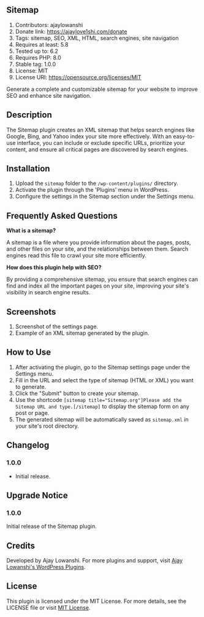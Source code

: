 ## Sitemap 

1. Contributors: ajaylowanshi
2. Donate link: https://ajaylove1shi.com/donate
3. Tags: sitemap, SEO, XML, HTML, search engines, site navigation
4. Requires at least: 5.8
5. Tested up to: 6.2
6. Requires PHP: 8.0
7. Stable tag: 1.0.0
8. License: MIT
9. License URI: https://opensource.org/licenses/MIT

Generate a complete and customizable sitemap for your website to improve SEO and enhance site navigation.

## Description

The Sitemap plugin creates an XML sitemap that helps search engines like Google, Bing, and Yahoo index your site more effectively. With an easy-to-use interface, you can include or exclude specific URLs, prioritize your content, and ensure all critical pages are discovered by search engines.

## Installation

1. Upload the `sitemap` folder to the `/wp-content/plugins/` directory.
2. Activate the plugin through the 'Plugins' menu in WordPress.
3. Configure the settings in the Sitemap section under the Settings menu.

## Frequently Asked Questions

**What is a sitemap?**

A sitemap is a file where you provide information about the pages, posts, and other files on your site, and the relationships between them. Search engines read this file to crawl your site more efficiently.

**How does this plugin help with SEO?**

By providing a comprehensive sitemap, you ensure that search engines can find and index all the important pages on your site, improving your site's visibility in search engine results.

## Screenshots

1. Screenshot of the settings page.
2. Example of an XML sitemap generated by the plugin.

## How to Use

1. After activating the plugin, go to the Sitemap settings page under the Settings menu.
2. Fill in the URL and select the type of sitemap (HTML or XML) you want to generate.
3. Click the "Submit" button to create your sitemap.
4. Use the shortcode `[sitemap title="Sitemap.org"]Please add the Sitemap URL and type.[/sitemap]` to display the sitemap form on any post or page.
5. The generated sitemap will be automatically saved as `sitemap.xml` in your site's root directory.

## Changelog

### 1.0.0
* Initial release.

## Upgrade Notice

### 1.0.0
Initial release of the Sitemap plugin.

## Credits

Developed by Ajay Lowanshi. For more plugins and support, visit [Ajay Lowanshi's WordPress Plugins](https://ajaylove1shi.com/wordpress-plugins/).

## License

This plugin is licensed under the MIT License. For more details, see the LICENSE file or visit [MIT License](https://opensource.org/licenses/MIT).
